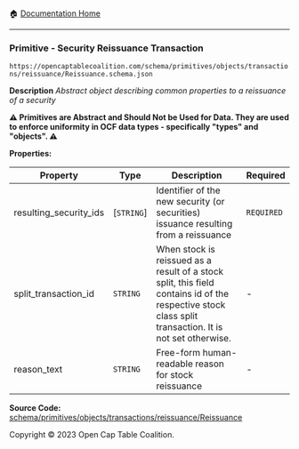 :house: [Documentation Home](/README.md)

---

### Primitive - Security Reissuance Transaction

`https://opencaptablecoalition.com/schema/primitives/objects/transactions/reissuance/Reissuance.schema.json`

**Description** _Abstract object describing common properties to a reissuance of a security_

**:warning: Primitives are Abstract and Should Not be Used for Data. They are used to enforce uniformity in OCF data types - specifically "types" and "objects". :warning:**

**Properties:**

| Property               | Type       | Description                                                                                                                                           | Required   |
| ---------------------- | ---------- | ----------------------------------------------------------------------------------------------------------------------------------------------------- | ---------- |
| resulting_security_ids | [`STRING`] | Identifier of the new security (or securities) issuance resulting from a reissuance                                                                   | `REQUIRED` |
| split_transaction_id   | `STRING`   | When stock is reissued as a result of a stock split, this field contains id of the respective stock class split transaction. It is not set otherwise. | -          |
| reason_text            | `STRING`   | Free-form human-readable reason for stock reissuance                                                                                                  | -          |

**Source Code:** [schema/primitives/objects/transactions/reissuance/Reissuance](/schema/primitives/objects/transactions/reissuance/Reissuance.schema.json)

Copyright © 2023 Open Cap Table Coalition.
